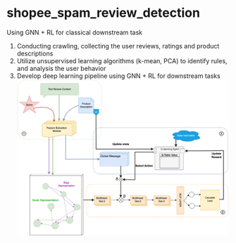 # shopee_spam_review_detection
Using GNN + RL for classical downstream task
1. Conducting crawling, collecting the user reviews, ratings and product descriptions 
2. Utilize unsupervised learning algorithms (k-mean, PCA) to identify rules, and analysis the user behavior
3. Develop deep learning pipeline using GNN + RL for downstream tasks
![Local Image](model.png)
